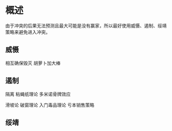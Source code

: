 # 概述
由于冲突的后果无法预测且最大可能是没有赢家，所以最好使用威慑、遏制、绥靖策略来避免进入冲突。

## 威慑
相互确保毁灭
胡萝卜加大棒

## 遏制
隔离
粘蝇纸理论
多米诺骨牌效应

滑坡论
破窗理论
入门毒品理论
亏本销售策略

## 绥靖